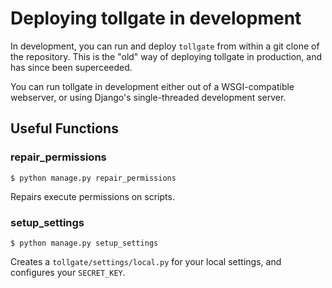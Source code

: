 # Deploying tollgate in development #

In development, you can run and deploy `tollgate` from within a git clone of the repository.  This is the "old" way of deploying tollgate in production, and has since been superceeded.

You can run tollgate in development either out of a WSGI-compatible webserver, or using Django's single-threaded development server.

## Useful Functions ##

### repair_permissions ###

    $ python manage.py repair_permissions

Repairs execute permissions on scripts.

### setup_settings ###

    $ python manage.py setup_settings

Creates a `tollgate/settings/local.py` for your local settings, and configures your `SECRET_KEY`.
